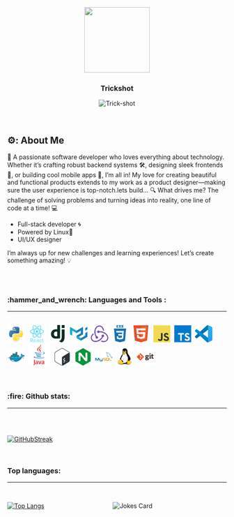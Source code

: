   <div id="header" align="center">

<img src="https://github.com/Trick-shot/media/blob/main/robot.gif" width="150" height="150" />


   <h3>Trickshot</h3>
      <img
        src="https://komarev.com/ghpvc/?username=Trick-shot&label=Profile%20views&color=0e75b6&style=flat"
        alt="Trick-shot"
      />
    </div>
    <br />
    <br />
    <h2>⚙️: About Me</h2>
    <p>
      👋 A passionate software developer who loves everything about technology.
      Whether it’s crafting robust backend systems 🛠️, designing sleek frontends
      🎨, or building cool mobile apps 📱, I’m all in! My love for creating
      beautiful and functional products extends to my work as a product
      designer—making sure the user experience is top-notch.lets build... 🔍
      What drives me? The challenge of solving problems and turning ideas into
      reality, one line of code at a time! 💻<br />
    </p>

  <ul>
      <li>Full-stack developer 🌀</>
      <li>Powered by Linux🐧</li>
      <li>UI/UX designer</li>
   </ul>

   <p>
      I’m always up for new challenges and learning experiences! Let’s create
      something amazing! 💡
    </p>
    <br />
    <br />
    <h3 align="left">:hammer_and_wrench: Languages and Tools :</h3>
    <hr />
    <br />
    <div>
      <img
        src="https://github.com/devicons/devicon/blob/master/icons/python/python-original.svg"
        title="python"
        alt="python"
        width="40"
        height="40"
      />&nbsp;
      <img
        src="https://github.com/devicons/devicon/blob/master/icons/react/react-original-wordmark.svg"
        title="React"
        alt="React"
        width="40"
        height="40"
      />&nbsp;
      <img
        src="https://github.com/devicons/devicon/blob/master/icons/django/django-plain.svg"
        title="django"
        alt="django"
        width="40"
        height="40"
      />&nbsp;
      <img
        src="https://github.com/devicons/devicon/blob/master/icons/materialui/materialui-original.svg"
        title="Material UI"
        alt="Material UI"
        width="40"
        height="40"
      />&nbsp;
      <img
        src="https://github.com/devicons/devicon/blob/master/icons/redux/redux-original.svg"
        title="Redux"
        alt="Redux "
        width="40"
        height="40"
      />&nbsp;
      <img
        src="https://github.com/devicons/devicon/blob/master/icons/css3/css3-plain-wordmark.svg"
        title="CSS3"
        alt="CSS"
        width="40"
        height="40"
      />&nbsp;
      <img
        src="https://github.com/devicons/devicon/blob/master/icons/html5/html5-original.svg"
        title="HTML5"
        alt="HTML"
        width="40"
        height="40"
      />&nbsp;
      <img
        src="https://github.com/devicons/devicon/blob/master/icons/javascript/javascript-original.svg"
        title="JavaScript"
        alt="JavaScript"
        width="40"
        height="40"
      />&nbsp;
      <img
        src="https://github.com/devicons/devicon/blob/master/icons/typescript/typescript-original.svg"
        title="typescript"
        alt="typescript"
        width="40"
        height="40"
      />&nbsp;
<!--       <img
        src="https://github.com/devicons/devicon/blob/master/icons/webstorm/webstorm-original.svg"
        title="django-rest-framework"
        alt="django-rest-framework"
        width="40"
        height="40"
      />&nbsp; -->
<!--       <img
        src="https://github.com/devicons/devicon/blob/master/icons/pycharm/pycharm-original.svg?short_path=17fee95"
        title="pycharm"
        alt="pycharm"
        width="40"
        height="40"
      />&nbsp; -->
      <img
        src="https://github.com/devicons/devicon/blob/master/icons/vscode/vscode-original.svg"
        title="vscode"
        alt="vscode"
        width="40"
        height="40"
      />&nbsp;
      <img
        src="https://github.com/devicons/devicon/blob/master/icons/docker/docker-original.svg"
        title="docker"
        alt="docker"
        width="40"
        height="40"
      />&nbsp;
      <img
        src="https://github.com/devicons/devicon/blob/master/icons/java/java-original-wordmark.svg"
        title="Java"
        alt="Java"
        width="50"
        height="50"
      />&nbsp;
      <img
        src="https://github.com/devicons/devicon/blob/master/icons/bash/bash-original.svg"
        title="Bash"
        alt="Bash"
        width="40"
        height="40"
      />&nbsp;
      <img
        src="https://github.com/devicons/devicon/blob/master/icons/nginx/nginx-original.svg"
        title="Nginx"
        alt="Nginx"
        width="40"
        height="40"
      />&nbsp;
      <img
        src="https://github.com/devicons/devicon/blob/master/icons/mysql/mysql-original-wordmark.svg"
        title="MySQL"
        alt="MySQL"
        width="40"
        height="40"
      />&nbsp;
      <img
        src="https://github.com/devicons/devicon/blob/master/icons/linux/linux-original.svg"
        title="linux"
        alt="linux"
        width="40"
        height="40"
      />&nbsp;
      <img
        src="https://github.com/devicons/devicon/blob/master/icons/git/git-original-wordmark.svg"
        title="Git"
        **alt="Git"
        width="40"
        height="40"
      />
    </div>
    <br />
    <br />
    <h3 align="left">:fire: Github stats:</h3>
    <hr />
    <br />
    <picture>
      <source
        srcset="
          https://github-readme-stats.vercel.app/api?username=Trick-shot&show_icons=true&theme=tokyonight
        "
        media="(prefers-color-scheme: dark)"
      />
    </picture>&nbsp;
    <div>
      
[![GitHubStreak](https://github-readme-streak-stats.herokuapp.com?user=Trick-shot&theme=tokyonight-duo&hide_border=true)](https://git.io/streak-stats)
    </div>

  <br />
    <h3 align="left">Top languages:</h3>
    <hr />
    <br />

[![Top
    Langs](https://github-readme-stats.vercel.app/api/top-langs/?username=Trick-shot&layout=donut&theme=radical)](https://github.com/anuraghazra/github-readme-stats)
    &nbsp; &nbsp; &nbsp; &nbsp; &nbsp; &nbsp; &nbsp; &nbsp; &nbsp; &nbsp; &nbsp;
    &nbsp; &nbsp; &nbsp; &nbsp; &nbsp; &nbsp; &nbsp; &nbsp; &nbsp;<img
      src="https://readme-jokes.vercel.app/api?theme=tokyonight"
      alt="Jokes Card"
    />

